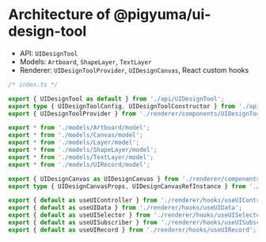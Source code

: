 # Architecture of @pigyuma/ui-design-tool

<!-- @todo -->

- API: `UIDesignTool`
- Models: `Artboard`, `ShapeLayer`, `TextLayer`
- Renderer: `UIDesignToolProvider`, `UIDesignCanvas`, React custom hooks

```ts
/* index.ts */

export { UIDesignTool as default } from './api/UIDesignTool';
export type { UIDesignToolConfig, UIDesignToolConstructor } from './api/UIDesignTool';
export { UIDesignToolProvider } from './renderer/components/UIDesignToolProvider/UIDesignToolProvider';

export * from './models/Artboard/model';
export * from './models/Canvas/model';
export * from './models/Layer/model';
export * from './models/ShapeLayer/model';
export * from './models/TextLayer/model';
export * from './models/UIRecord/model';

export { UIDesignCanvas as UIDesignCanvas } from './renderer/components/UIDesignCanvas/UIDesignCanvas';
export type { UIDesignCanvasProps, UIDesignCanvasRefInstance } from './renderer/components/UIDesignCanvas/types';

export { default as useUIController } from './renderer/hooks/useUIController';
export { default as useUIData } from './renderer/hooks/useUIData';
export { default as useUISelector } from './renderer/hooks/useUISelector';
export { default as useUISubscriber } from './renderer/hooks/useUISubscriber';
export { default as useUIRecord } from './renderer/hooks/useUIRecord';
```
